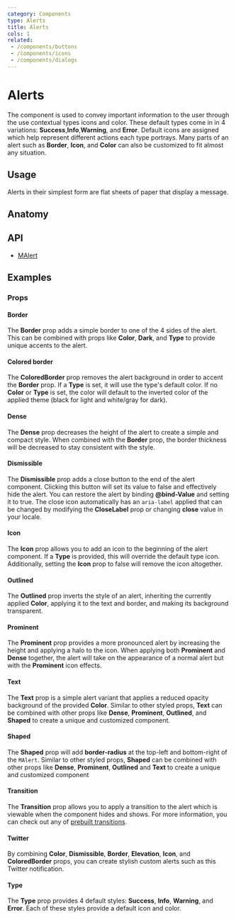 ```yaml
---
category: Components
type: Alerts
title: Alerts
cols: 1
related:
 - /components/buttons
 - /components/icons
 - /components/dialogs
---
```


# Alerts

The component is used to convey important information to the user through the use contextual types icons and color.
These default types come in in 4 variations: **Success**,**Info**,**Warning**, and **Error**. Default icons are assigned
which help represent different actions each type portrays. Many parts of an alert such as **Border**, **Icon**, and **Color** can also be customized to fit almost any situation.

## Usage

Alerts in their simplest form are flat sheets of paper that display a message.

<usage name="">

## Anatomy

## API

- [MAlert](/api/MAlert)

## Examples

### Props

#### Border

The **Border** prop adds a simple border to one of the 4 sides of the alert. This can be combined with props like **Color**, **Dark**, and **Type** to provide unique accents to the alert.

<example file="" />

#### Colored border

The **ColoredBorder** prop removes the alert background in order to accent the **Border** prop. If a **Type** is set, it will use the type's default color. If no **Color** or **Type** is set, the color will default to the inverted color of the applied theme (black for light and white/gray for dark).

<example file="" />

#### Dense

The **Dense** prop decreases the height of the alert to create a simple and compact style. When combined with the **Border** prop, the border thickness will be decreased to stay consistent with the style.

<example file="" />

#### Dismissible

The **Dismissible** prop adds a close button to the end of the alert component. Clicking this button will set its value to false and effectively hide the alert. You can restore the alert by binding  **@bind-Value** and setting it to true. The close icon automatically has an `aria-label` applied that can be changed by modifying the **CloseLabel** prop or changing **close** value in your locale. 

<example file="" />

#### Icon

The **Icon** prop allows you to add an icon to the beginning of the alert component. If a **Type** is provided, this will override the default type icon. Additionally, setting the **Icon** prop to false will remove the icon altogether.

<example file="" />

#### Outlined

The **Outlined** prop inverts the style of an alert, inheriting the currently applied **Color**, applying it to the text and border, and making its background transparent.

<example file="" />

<discovery-ad />

#### Prominent

The **Prominent** prop provides a more pronounced alert by increasing the height and applying a halo to the icon. When applying both **Prominent** and **Dense** together, the alert will take on the appearance of a normal alert but with the **Prominent** icon effects.

<example file="" />

#### Text

The **Text** prop is a simple alert variant that applies a reduced opacity background of the provided **Color**. Similar to other styled props, **Text** can be combined with other props like **Dense**, **Prominent**, **Outlined**, and **Shaped** to create a unique and customized component.

<example file="" />

#### Shaped

The **Shaped** prop will add **border-radius**  at the top-left and bottom-right of the `MAlert`. Similar to other styled props, **Shaped** can be combined with other props like **Dense**, **Prominent**, **Outlined** and **Text** to create a unique and customized component

<example file="" />

#### Transition

The **Transition** prop allows you to apply a transition to the alert which is viewable when the component hides and
shows. For more information, you can check out any of [prebuilt transitions](/stylesandanimations/transitions).

<example file="" />

#### Twitter

By combining **Color**, **Dismissible**, **Border**, **Elevation**, **Icon**, and **ColoredBorder** props, you can
create stylish custom alerts such as this Twitter notification.

<example file="" />

#### Type

The **Type** prop provides 4 default styles: **Success**, **Info**, **Warning**, and **Error**. Each of these styles
provide a default icon and color.

<example file="" />
